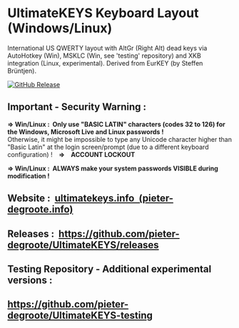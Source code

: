 # UltimateKEYS Keyboard Layout (Windows/Linux)

International US QWERTY layout with AltGr (Right Alt) dead keys via AutoHotkey (Win), MSKLC (Win, see 'testing' repository) and XKB integration (Linux, experimental). Derived from EurKEY (by Steffen Br&uuml;ntjen).

[![GitHub Release](https://img.shields.io/github/release/pieter-degroote/UltimateKEYS.svg)](https://github.com/pieter-degroote/UltimateKEYS/releases)

## Important - Security Warning :

**=&gt; Win/Linux : &nbsp;Only use "BASIC LATIN" characters (codes 32 to 126) for the Windows, Microsoft Live and Linux passwords !**  
Otherwise, it might be impossible to type any Unicode character higher than "Basic Latin" at the login screen/prompt (due to a different keyboard configuration) !&emsp;**=&gt;&emsp;ACCOUNT LOCKOUT**

**=&gt; Win/Linux : &nbsp;ALWAYS make your system passwords VISIBLE during modification !**

## Website : &nbsp;[ultimatekeys.info &nbsp;(pieter-degroote.info)](https://pieter-degroote.github.io/UltimateKEYS/)

## Releases : &nbsp;https://github.com/pieter-degroote/UltimateKEYS/releases

## Testing Repository - Additional experimental versions :

## https://github.com/pieter-degroote/UltimateKEYS-testing
